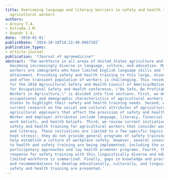 ```yaml
---
title: Overcoming language and literacy barriers in safety and health training of
  agricultural workers
authors:
- Arcury T.A.
- Estrada J.M.
- Quandt S.A.
date: '2010-01-01'
publishDate: '2024-10-10T14:22:49.606710Z'
publication_types:
- article-journal
publication: '*Journal of agromedicine*'
abstract: 'The workforce in all areas of United States agriculture and forestry is
  becoming increasingly diverse in language, culture, and education. Many agricultural
  workers are immigrants who have limited English language skills and limited educational
  attainment. Providing safety and health training to this large, diverse, dispersed,
  and often transient population of workers is challenging. This review, prepared
  for the 2010 Agricultural Safety and Health Council of America/National Institute
  for Occupational Safety and Health conference, \"Be Safe, Be Profitable: Protecting
  Workers in Agriculture,\" is divided into five sections. First, we describe the
  occupational and demographic characteristics of agricultural workers in the United
  States to highlight their safety and health training needs. Second, we summarize
  current research on the social and cultural attributes of agricultural workers and
  agricultural employers that affect the provision of safety and health training.
  Worker and employer attributes include language, literacy, financial limitations,
  work beliefs, and health beliefs. Third, we review current initiatives addressing
  safety and health training for agricultural workers that consider worker language
  and literacy. These initiatives are limited to a few specific topics (e.g., pesticides,
  heat stress); they do not provide general programs of safety training that would
  help establish a culture of workplace safety. However, several innovative approaches
  to health and safety training are being implemented, including the use of community-based
  participatory approaches and lay health promoter programs. Fourth, the limited industry
  response for safety training with this linguistically diverse and educationally
  limited workforce is summarized. Finally, gaps in knowledge and practice are summarized
  and recommendations to develop educationally, culturally, and linguistically appropriate
  safety and health training are presented.'
---
```


